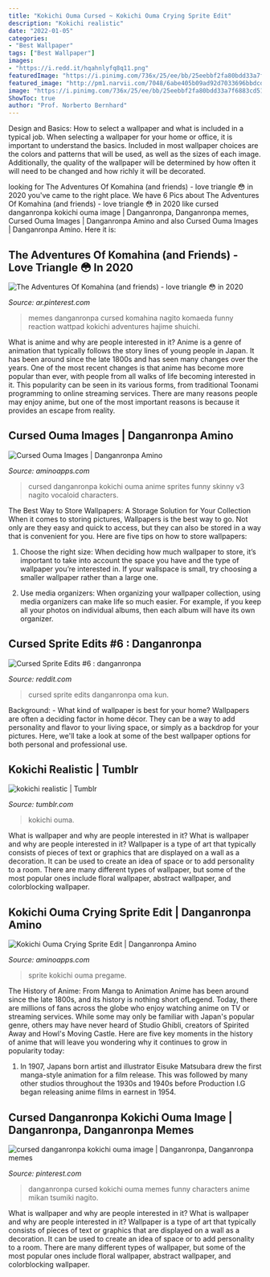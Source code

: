 ```yaml
---
title: "Kokichi Ouma Cursed ~ Kokichi Ouma Crying Sprite Edit"
description: "Kokichi realistic"
date: "2022-01-05"
categories:
- "Best Wallpaper"
tags: ["Best Wallpaper"]
images:
- "https://i.redd.it/hqahnlyfq8q11.png"
featuredImage: "https://i.pinimg.com/736x/25/ee/bb/25eebbf2fa80bdd33a7f6883cd516294.jpg"
featured_image: "http://pm1.narvii.com/7048/6abe405b09ad92d7033696bbdcd286d0286e08e9r1-768-768v2_uhq.jpg"
image: "https://i.pinimg.com/736x/25/ee/bb/25eebbf2fa80bdd33a7f6883cd516294.jpg"
ShowToc: true
author: "Prof. Norberto Bernhard"
---
```



Design and Basics: How to select a wallpaper and what is included in a typical job.
When selecting a wallpaper for your home or office, it is important to understand the basics. Included in most wallpaper choices are the colors and patterns that will be used, as well as the sizes of each image. Additionally, the quality of the wallpaper will be determined by how often it will need to be changed and how richly it will be decorated.

	

		
looking for The Adventures Of Komahina (and friends) - love triangle 😳 in 2020 you've came to the right place. We have 6 Pics about The Adventures Of Komahina (and friends) - love triangle 😳 in 2020 like cursed danganronpa kokichi ouma image | Danganronpa, Danganronpa memes, Cursed Ouma Images | Danganronpa Amino and also Cursed Ouma Images | Danganronpa Amino. Here it is:
		
    
## The Adventures Of Komahina (and Friends) - Love Triangle 😳 In 2020

<img loading=lazy src="https://i.pinimg.com/736x/7e/47/62/7e47622b05699895bb349832c8dac0cb.jpg" onerror="this.onerror=null;this.src='https://tse4.mm.bing.net/th?id=OIP.sYMcF_S4eonE94tESmkwjAAAAA&amp;pid=15.1';" alt="The Adventures Of Komahina (and friends) - love triangle 😳 in 2020">

_Source: ar.pinterest.com_

>memes danganronpa cursed komahina nagito komaeda funny reaction wattpad kokichi adventures hajime shuichi. 

	

What is anime and why are people interested in it?
Anime is a genre of animation that typically follows the story lines of young people in Japan. It has been around since the late 1800s and has seen many changes over the years. One of the most recent changes is that anime has become more popular than ever, with people from all walks of life becoming interested in it. This popularity can be seen in its various forms, from traditional Toonami programming to online streaming services. There are many reasons people may enjoy anime, but one of the most important reasons is because it provides an escape from reality.

    
## Cursed Ouma Images | Danganronpa Amino

<img loading=lazy src="http://pm1.narvii.com/7434/a1f494d68bc8f556d26fef5f9a53646fd31972c6r1-563-545v2_uhq.jpg" onerror="this.onerror=null;this.src='https://tse1.mm.bing.net/th?id=OIP.6b_8UMVRnUlQ68CaCh5laQHaHK&amp;pid=15.1';" alt="Cursed Ouma Images | Danganronpa Amino">

_Source: aminoapps.com_

>cursed danganronpa kokichi ouma anime sprites funny skinny v3 nagito vocaloid characters. 

	

The Best Way to Store Wallpapers: A Storage Solution for Your Collection
When it comes to storing pictures, Wallpapers is the best way to go. Not only are they easy and quick to access, but they can also be stored in a way that is convenient for you. Here are five tips on how to store wallpapers:
1) Choose the right size: When deciding how much wallpaper to store, it’s important to take into account the space you have and the type of wallpaper you’re interested in. If your wallspace is small, try choosing a smaller wallpaper rather than a large one.

2) Use media organizers: When organizing your wallpaper collection, using media organizers can make life so much easier. For example, if you keep all your photos on individual albums, then each album will have its own organizer.

    
## Cursed Sprite Edits #6 : Danganronpa

<img loading=lazy src="https://i.redd.it/hqahnlyfq8q11.png" onerror="this.onerror=null;this.src='https://tse1.mm.bing.net/th?id=OIP.9B7D-uAYXoCd5HsMPUj-qAHaJ4&amp;pid=15.1';" alt="Cursed Sprite Edits #6 : danganronpa">

_Source: reddit.com_

>cursed sprite edits danganronpa oma kun. 

	

Background: - What kind of wallpaper is best for your home?
Wallpapers are often a deciding factor in home décor. They can be a way to add personality and flavor to your living space, or simply as a backdrop for your pictures. Here, we'll take a look at some of the best wallpaper options for both personal and professional use.

    
## Kokichi Realistic | Tumblr

<img loading=lazy src="https://64.media.tumblr.com/217dc2a2310ee516cc2f998185251bbe/tumblr_pi3n5hGBRt1rmdds6o1_1280.jpg" onerror="this.onerror=null;this.src='https://tse3.mm.bing.net/th?id=OIP.2Z0gmthEYwvP3Fa5Y7A5UQHaFS&amp;pid=15.1';" alt="kokichi realistic | Tumblr">

_Source: tumblr.com_

>kokichi ouma. 

	

What is wallpaper and why are people interested in it?
What is wallpaper and why are people interested in it?
Wallpaper is a type of art that typically consists of pieces of text or graphics that are displayed on a wall as a decoration. It can be used to create an idea of space or to add personality to a room. There are many different types of wallpaper, but some of the most popular ones include floral wallpaper, abstract wallpaper, and colorblocking wallpaper.

    
## Kokichi Ouma Crying Sprite Edit | Danganronpa Amino

<img loading=lazy src="http://pm1.narvii.com/7048/6abe405b09ad92d7033696bbdcd286d0286e08e9r1-768-768v2_uhq.jpg" onerror="this.onerror=null;this.src='https://tse1.mm.bing.net/th?id=OIP.Auuj7ndfd_2ZsjZO3_DzsQHaHa&amp;pid=15.1';" alt="Kokichi Ouma Crying Sprite Edit | Danganronpa Amino">

_Source: aminoapps.com_

>sprite kokichi ouma pregame. 

	

The History of Anime: From Manga to Animation
Anime has been around since the late 1800s, and its history is nothing short ofLegend. Today, there are millions of fans across the globe who enjoy watching anime on TV or streaming services. While some may only be familiar with Japan's popular genre, others may have never heard of Studio Ghibli, creators of Spirited Away and Howl's Moving Castle. Here are five key moments in the history of anime that will leave you wondering why it continues to grow in popularity today:
1) In 1907, Japans born artist and illustrator Eisuke Matsubara drew the first manga-style animation for a film release. This was followed by many other studios throughout the 1930s and 1940s before Production I.G began releasing anime films in earnest in 1954.

    
## Cursed Danganronpa Kokichi Ouma Image | Danganronpa, Danganronpa Memes

<img loading=lazy src="https://i.pinimg.com/736x/25/ee/bb/25eebbf2fa80bdd33a7f6883cd516294.jpg" onerror="this.onerror=null;this.src='https://tse3.mm.bing.net/th?id=OIP.5E4phi99AZxmZ5JgkMuLLgHaF0&amp;pid=15.1';" alt="cursed danganronpa kokichi ouma image | Danganronpa, Danganronpa memes">

_Source: pinterest.com_

>danganronpa cursed kokichi ouma memes funny characters anime mikan tsumiki nagito. 

	

What is wallpaper and why are people interested in it?
What is wallpaper and why are people interested in it?
Wallpaper is a type of art that typically consists of pieces of text or graphics that are displayed on a wall as a decoration. It can be used to create an idea of space or to add personality to a room. There are many different types of wallpaper, but some of the most popular ones include floral wallpaper, abstract wallpaper, and colorblocking wallpaper.

